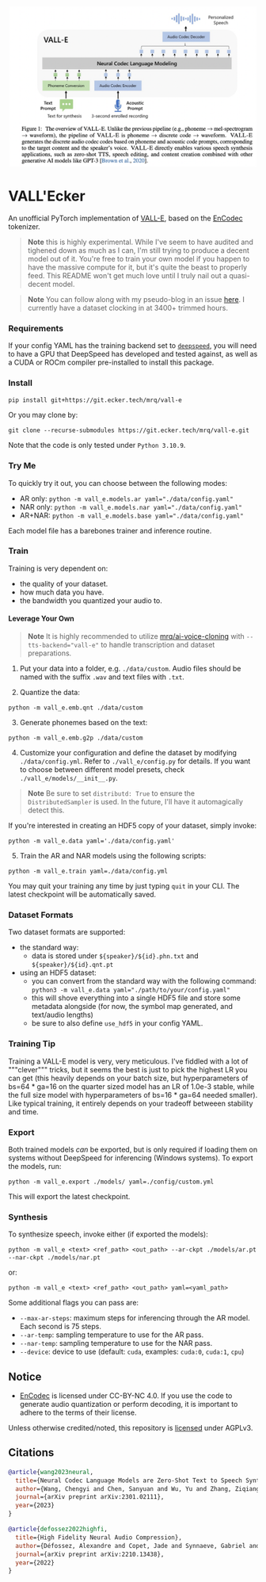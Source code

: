 <p align="center">
<img src="./vall-e.png" width="500px"></img>
</p>

# VALL'Ecker

An unofficial PyTorch implementation of [VALL-E](https://valle-demo.github.io/), based on the [EnCodec](https://github.com/facebookresearch/encodec) tokenizer.

> **Note** this is highly experimental. While I've seem to have audited and tighened down as much as I can, I'm still trying to produce a decent model out of it. You're free to train your own model if you happen to have the massive compute for it, but it's quite the beast to properly feed. This README won't get much love until I truly nail out a quasi-decent model.

> **Note** You can follow along with my pseudo-blog in an issue [here](https://git.ecker.tech/mrq/ai-voice-cloning/issues/152). I currently have a dataset clocking in at 3400+ trimmed hours.

### Requirements

If your config YAML has the training backend set to [`deepspeed`](https://github.com/microsoft/DeepSpeed#requirements), you will need to have a GPU that DeepSpeed has developed and tested against, as well as a CUDA or ROCm compiler pre-installed to install this package.

### Install

```
pip install git+https://git.ecker.tech/mrq/vall-e
```

Or you may clone by:

```
git clone --recurse-submodules https://git.ecker.tech/mrq/vall-e.git
```

Note that the code is only tested under `Python 3.10.9`.

### Try Me

To quickly try it out, you can choose between the following modes:

* AR only: `python -m vall_e.models.ar yaml="./data/config.yaml"`
* NAR only: `python -m vall_e.models.nar yaml="./data/config.yaml"`
* AR+NAR: `python -m vall_e.models.base yaml="./data/config.yaml"`

Each model file has a barebones trainer and inference routine.

### Train

Training is very dependent on:
* the quality of your dataset.
* how much data you have.
* the bandwidth you quantized your audio to.

#### Leverage Your Own

> **Note** It is highly recommended to utilize [mrq/ai-voice-cloning](https://git.ecker.tech/mrq/ai-voice-cloning) with `--tts-backend="vall-e"` to handle transcription and dataset preparations.

1. Put your data into a folder, e.g. `./data/custom`. Audio files should be named with the suffix `.wav` and text files with `.txt`.

2. Quantize the data:

```
python -m vall_e.emb.qnt ./data/custom
```

3. Generate phonemes based on the text:

```
python -m vall_e.emb.g2p ./data/custom
```


4. Customize your configuration and define the dataset by modifying `./data/config.yml`. Refer to `./vall_e/config.py` for details. If you want to choose between different model presets, check `./vall_e/models/__init__.py`.

> **Note** Be sure to set `distributd: True` to ensure the `DistributedSampler` is used. In the future, I'll have it automagically detect this.

If you're interested in creating an HDF5 copy of your dataset, simply invoke:

```
python -m vall_e.data yaml='./data/config.yaml'
```

5. Train the AR and NAR models using the following scripts:

```
python -m vall_e.train yaml=./data/config.yml
```

You may quit your training any time by just typing `quit` in your CLI. The latest checkpoint will be automatically saved.

### Dataset Formats

Two dataset formats are supported:
* the standard way:
  - data is stored under `${speaker}/${id}.phn.txt` and `${speaker}/${id}.qnt.pt`
* using an HDF5 dataset:
  - you can convert from the standard way with the following command: `python3 -m vall_e.data yaml="./path/to/your/config.yaml"`
  - this will shove everything into a single HDF5 file and store some metadata alongside (for now, the symbol map generated, and text/audio lengths)
  - be sure to also define `use_hdf5` in your config YAML.

### Training Tip

Training a VALL-E model is very, very meticulous. I've fiddled with a lot of """clever""" tricks, but it seems the best is just to pick the highest LR you can get (this heavily depends on your batch size, but hyperparameters of bs=64 * ga=16 on the quarter sized model has an LR of 1.0e-3 stable, while the full size model with hyperparameters of bs=16 * ga=64 needed smaller). Like typical training, it entirely depends on your tradeoff betweeen stability and time.

### Export

Both trained models *can* be exported, but is only required if loading them on systems without DeepSpeed for inferencing (Windows systems). To export the models, run:

```
python -m vall_e.export ./models/ yaml=./config/custom.yml
```

This will export the latest checkpoint.

### Synthesis

To synthesize speech, invoke either (if exported the models):

```
python -m vall_e <text> <ref_path> <out_path> --ar-ckpt ./models/ar.pt --nar-ckpt ./models/nar.pt
```

or:

```
python -m vall_e <text> <ref_path> <out_path> yaml=<yaml_path>
```

Some additional flags you can pass are:
* `--max-ar-steps`: maximum steps for inferencing through the AR model. Each second is 75 steps.
* `--ar-temp`: sampling temperature to use for the AR pass.
* `--nar-temp`: sampling temperature to use for the NAR pass.
* `--device`: device to use (default: `cuda`, examples: `cuda:0`, `cuda:1`, `cpu`)

## Notice

- [EnCodec](https://github.com/facebookresearch/encodec) is licensed under CC-BY-NC 4.0. If you use the code to generate audio quantization or perform decoding, it is important to adhere to the terms of their license.

Unless otherwise credited/noted, this repository is [licensed](LICENSE) under AGPLv3.

## Citations

```bibtex
@article{wang2023neural,
  title={Neural Codec Language Models are Zero-Shot Text to Speech Synthesizers},
  author={Wang, Chengyi and Chen, Sanyuan and Wu, Yu and Zhang, Ziqiang and Zhou, Long and Liu, Shujie and Chen, Zhuo and Liu, Yanqing and Wang, Huaming and Li, Jinyu and others},
  journal={arXiv preprint arXiv:2301.02111},
  year={2023}
}
```

```bibtex
@article{defossez2022highfi,
  title={High Fidelity Neural Audio Compression},
  author={Défossez, Alexandre and Copet, Jade and Synnaeve, Gabriel and Adi, Yossi},
  journal={arXiv preprint arXiv:2210.13438},
  year={2022}
}
```

